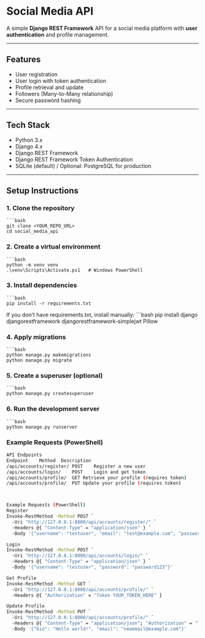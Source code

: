 # Social Media API

A simple **Django REST Framework** API for a social media platform with **user authentication** and profile management.

---

## Features

- User registration
- User login with token authentication
- Profile retrieval and update
- Followers (Many-to-Many relationship)
- Secure password hashing

---

## Tech Stack

- Python 3.x
- Django 4.x
- Django REST Framework
- Django REST Framework Token Authentication
- SQLite (default) / Optional: PostgreSQL for production

---

## Setup Instructions

### 1. Clone the repository

    ```bash
    git clone <YOUR_REPO_URL>
    cd social_media_api



### 2. Create a virtual environment
    ```bash
    python -m venv venv
    .\venv\Scripts\Activate.ps1   # Windows PowerShell



### 3. Install dependencies
    ```bash
    pip install -r requirements.txt
If you don’t have requirements.txt, install manually:
    ```bash
    pip install django djangorestframework djangorestframework-simplejwt Pillow

### 4. Apply migrations
    ```bash
    python manage.py makemigrations
    python manage.py migrate

### 5. Create a superuser (optional)
    ```bash
    python manage.py createsuperuser


### 6. Run the development server
    ```bash
    python manage.py runserver



### Example Requests (PowerShell)
```bash
API Endpoints
Endpoint	Method	Description
/api/accounts/register/	POST	Register a new user
/api/accounts/login/	POST	Login and get token
/api/accounts/profile/	GET	Retrieve your profile (requires token)
/api/accounts/profile/	PUT	Update your profile (requires token)



Example Requests (PowerShell)
Register
Invoke-RestMethod -Method POST `
  -Uri "http://127.0.0.1:8000/api/accounts/register/" `
  -Headers @{ "Content-Type" = "application/json" } `
  -Body '{"username": "testuser", "email": "test@example.com", "password": "password123"}'

Login
Invoke-RestMethod -Method POST `
  -Uri "http://127.0.0.1:8000/api/accounts/login/" `
  -Headers @{ "Content-Type" = "application/json" } `
  -Body '{"username": "testuser", "password": "password123"}'

Get Profile
Invoke-RestMethod -Method GET `
  -Uri "http://127.0.0.1:8000/api/accounts/profile/" `
  -Headers @{ "Authorization" = "Token YOUR_TOKEN_HERE" }

Update Profile
Invoke-RestMethod -Method PUT `
  -Uri "http://127.0.0.1:8000/api/accounts/profile/" `
  -Headers @{ "Content-Type" = "application/json"; "Authorization" = "Token YOUR_TOKEN_HERE" } `
  -Body '{"bio": "Hello world!", "email": "newemail@example.com"}'